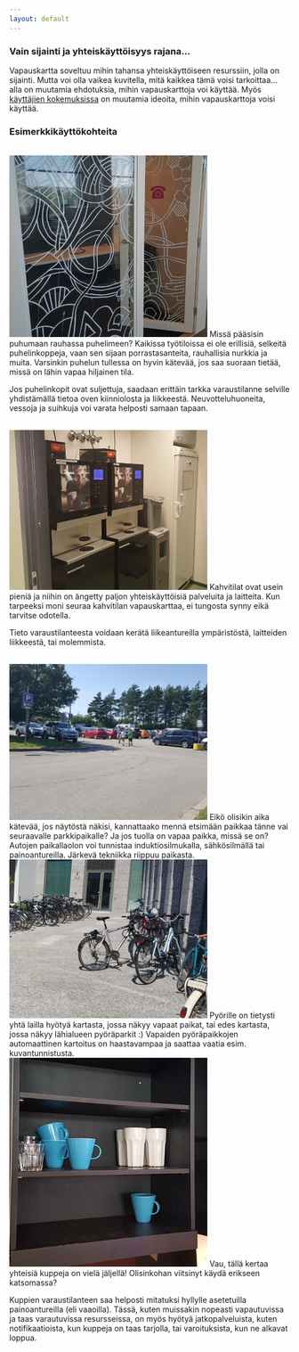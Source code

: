 ```yaml
---
layout: default
---
```


### Vain sijainti ja yhteiskäyttöisyys rajana...

Vapauskartta soveltuu mihin tahansa yhteiskäyttöiseen resurssiin, jolla
on sijainti.  Mutta voi olla vaikea kuvitella, mitä kaikkea tämä voisi
tarkoittaa... alla on muutamia ehdotuksia, mihin vapauskarttoja voi
käyttää.  Myös [käyttäjien kokemuksissa](kokemuksia) on muutamia
ideoita, mihin vapauskarttoja voisi käyttää. 

### Esimerkkikäyttökohteita

<br style="clear: left">
<img alt="[Puhelinkoppi]" src="images/puhelinkoppi.jpg" class="leftpic">
Missä pääsisin puhumaan rauhassa puhelimeen?  Kaikissa työtiloissa ei
ole erillisiä, selkeitä puhelinkoppeja, vaan sen sijaan
porrastasanteita, rauhallisia nurkkia ja muita.  Varsinkin puhelun
tullessa on hyvin kätevää, jos saa suoraan tietää, missä on lähin vapaa
hiljainen tila.

Jos puhelinkopit ovat suljettuja, saadaan erittäin tarkka varaustilanne
selville yhdistämällä tietoa oven kiinniolosta ja liikkeestä.
Neuvotteluhuoneita, vessoja ja suihkuja voi varata helposti samaan
tapaan.

<br style="clear: left">
<img alt="[Kahvitila]" src="images/kahvitila.jpg" class="leftpic">
Kahvitilat ovat usein pieniä ja niihin on ängetty paljon
yhteiskäyttöisiä palveluita ja laitteita.  Kun tarpeeksi moni seuraa
kahvitilan vapauskarttaa, ei tungosta synny eikä tarvitse odotella.

Tieto varaustilanteesta voidaan kerätä liikeantureilla ympäristöstä,
laitteiden liikkeestä, tai molemmista.

<br style="clear: left">
<img alt="[Parkkipaikka]" src="images/parkkipaikka.jpg" class="leftpic">
Eikö olisikin aika kätevää, jos näytöstä näkisi, kannattaako mennä
etsimään paikkaa tänne vai seuraavalle parkkipaikalle?  Ja jos tuolla on
vapaa paikka, missä se on?  Autojen paikallaolon voi tunnistaa
induktiosilmukalla, sähkösilmällä tai painoantureilla.  Järkevä
tekniikka riippuu paikasta.

<br style="clear: left">
<img alt="[Pyöräparkki]" src="images/pyoraparkki.jpg" class="leftpic">
Pyörille on tietysti yhtä lailla hyötyä kartasta, jossa näkyy vapaat
paikat, tai edes kartasta, jossa näkyy lähialueen pyöräparkit :)
Vapaiden pyöräpaikkojen automaattinen kartoitus on haastavampaa ja
saattaa vaatia esim. kuvantunnistusta.

<br style="clear: left">
<img alt="[Kuppihylly]" src="images/kuppihylly.jpg" class="leftpic">
Vau, tällä kertaa yhteisiä kuppeja on vielä jäljellä!  Olisinkohan
viitsinyt käydä erikseen katsomassa?

Kuppien varaustilanteen saa helposti mitatuksi hyllylle asetetuilla
painoantureilla (eli vaaoilla).  Tässä, kuten muissakin nopeasti
vapautuvissa ja taas varautuvissa resursseissa, on myös hyötyä
jatkopalveluista, kuten notifikaatioista, kun kuppeja on taas tarjolla,
tai varoituksista, kun ne alkavat loppua.

